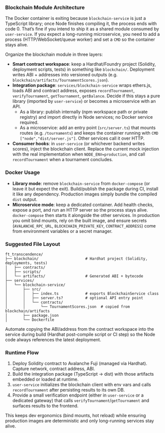 ### Blockchain Module Architecture

The Docker container is exiting because `blockchain-service` is just a TypeScript library; once Node finishes compiling it, the process ends with code 0. That’s fine if you intend to ship it as a shared module consumed by `user-service`. If you expect a long-running microservice, you need to add a process (HTTP/WebSocket/queue worker) and set a `CMD` so the container stays alive.

Organize the blockchain module in three layers:

- **Smart contract workspace**: keep a Hardhat/Foundry project (Solidity, deployment scripts, tests) in something like `blockchain/`. Deployment writes ABI + addresses into versioned outputs (e.g. `blockchain/artifacts/TournamentScores.json`).
- **Integration package**: `services/blockchain-service` wraps ethers.js, loads ABI and contract address, exposes `recordTournament`, `verifyTournament`, `getTournament`, `getBalance`. Decide if this stays a pure library (imported by `user-service`) or becomes a microservice with an API.  
  - As a library: publish internally (npm workspace path or private registry) and import directly in Node services; no Docker service required.
  - As a microservice: add an entry point (`src/server.ts`) that mounts routes (e.g. `/tournaments`) and keeps the container running with `CMD ["node","dist/server.js"]`. Other services call it over HTTP.
- **Consumer hooks**: in `user-service` (or whichever backend writes scores), inject the blockchain client. Replace the current mock injection with the real implementation when `NODE_ENV=production`, and call `recordTournament` when a tournament concludes.

### Docker Usage

- **Library mode**: remove `blockchain-service` from `docker-compose` (or leave it but expect the exit). Build/publish the package during CI, install it like any dependency. Production images simply bundle the compiled `dist` output.
- **Microservice mode**: keep a dedicated container. Add health checks, expose a port, and run an HTTP server so the process stays alive. `docker-compose` then starts it alongside the other services. In production you omit bind mounts, rely on the built image, and ensure secrets (`AVALANCHE_RPC_URL`, `BLOCKCHAIN_PRIVATE_KEY`, `CONTRACT_ADDRESS`) come from environment variables or a secret manager.

### Suggested File Layout

```
ft_transcendence/
├── blockchain/                     # Hardhat project (Solidity, deployments, tests)
│   ├── contracts/
│   ├── scripts/
│   └── artifacts/                  # Generated ABI + bytecode
├── services/
│   └── blockchain-service/
│       ├── src/
│       │   ├── index.ts            # exports BlockchainService class
│       │   ├── server.ts?          # optional API entry point
│       │   └── contracts/
│       │       └── TournamentScores.json  # copied from blockchain/artifacts
│       ├── package.json
│       └── Dockerfile
```

Automate copying the ABI/address from the contract workspace into the service during build (Hardhat post-compile script or CI step) so the Node code always references the latest deployment.

### Runtime Flow

1. Deploy Solidity contract to Avalanche Fuji (managed via Hardhat). Capture network, contract address, ABI.
2. Build the integration package (TypeScript → dist) with those artifacts embedded or loaded at runtime.
3. `user-service` initializes the blockchain client with env vars and calls `recordTournament` after persisting results to its own DB.
4. Provide a small verification endpoint (either in `user-service` or a dedicated gateway) that calls `verifyTournament`/`getTournament` and surfaces results to the frontend.

This keeps dev ergonomics (bind mounts, hot reload) while ensuring production images are deterministic and only long-running services stay alive.
